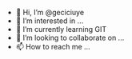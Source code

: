 - 👋 Hi, I’m @geciciuye
- 👀 I’m interested in ...
- 🌱 I’m currently learning GIT
- 💞️ I’m looking to collaborate on ...
- 📫 How to reach me ...

<!---
geciciuye/geciciuye is a ✨ special ✨ repository because its `README.md` (this file) appears on your GitHub profile.
You can click the Preview link to take a look at your changes.
--->
